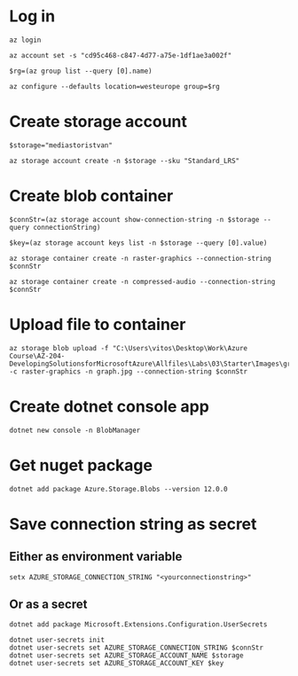 # Log in
    az login

    az account set -s "cd95c468-c847-4d77-a75e-1df1ae3a002f"

    $rg=(az group list --query [0].name)

    az configure --defaults location=westeurope group=$rg


# Create storage account
    $storage="mediastoristvan"

    az storage account create -n $storage --sku "Standard_LRS"

# Create blob container
    $connStr=(az storage account show-connection-string -n $storage --query connectionString)

    $key=(az storage account keys list -n $storage --query [0].value)

    az storage container create -n raster-graphics --connection-string $connStr 

    az storage container create -n compressed-audio --connection-string $connStr

# Upload file to container
    az storage blob upload -f "C:\Users\vitos\Desktop\Work\Azure Course\AZ-204-DevelopingSolutionsforMicrosoftAzure\Allfiles\Labs\03\Starter\Images\graph.jpg" -c raster-graphics -n graph.jpg --connection-string $connStr

# Create dotnet console app
    dotnet new console -n BlobManager

# Get nuget package 
    dotnet add package Azure.Storage.Blobs --version 12.0.0

# Save connection string as secret
## Either as environment variable
    setx AZURE_STORAGE_CONNECTION_STRING "<yourconnectionstring>"

## Or as a secret
    dotnet add package Microsoft.Extensions.Configuration.UserSecrets

    dotnet user-secrets init
    dotnet user-secrets set AZURE_STORAGE_CONNECTION_STRING $connStr
    dotnet user-secrets set AZURE_STORAGE_ACCOUNT_NAME $storage
    dotnet user-secrets set AZURE_STORAGE_ACCOUNT_KEY $key